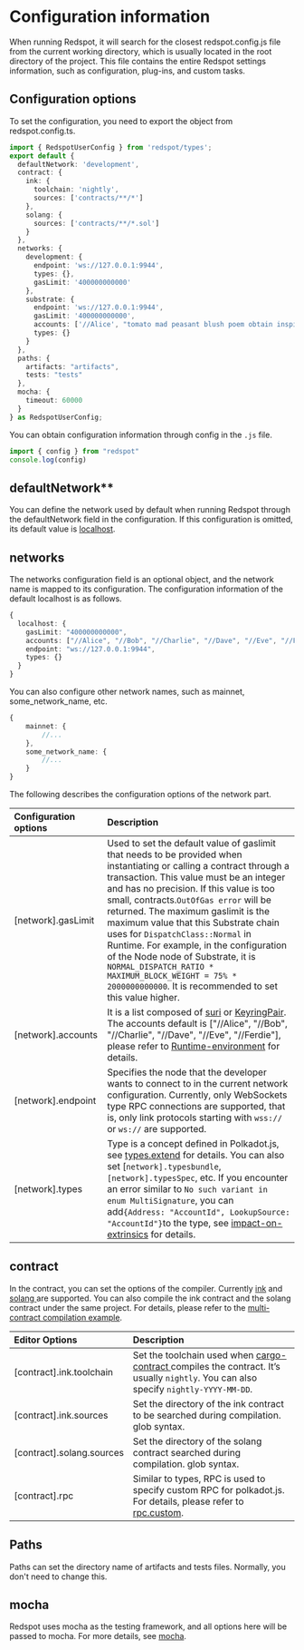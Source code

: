 # Configuration information

When running Redspot, it will search for the closest redspot.config.js file from the current working directory, which is usually located in the root directory of the project. This file contains the entire Redspot settings information, such as configuration, plug-ins, and custom tasks.

## Configuration options

To set the configuration, you need to export the object from redspot.config.ts.

```typescript
import { RedspotUserConfig } from 'redspot/types';
export default {
  defaultNetwork: 'development',
  contract: {
    ink: {
      toolchain: 'nightly',
      sources: ['contracts/**/*']
    },
    solang: {
      sources: ['contracts/**/*.sol']
    }
  },
  networks: {
    development: {
      endpoint: 'ws://127.0.0.1:9944',
      types: {},
      gasLimit: '400000000000'
    },
    substrate: {
      endpoint: 'ws://127.0.0.1:9944',
      gasLimit: '400000000000',
      accounts: ['//Alice', "tomato mad peasant blush poem obtain inspire distance attitude mercy return marriage", "0x26aa394eea5630e07c48ae0c9558cef70a98fdbe9ce6c55837576c60c7af3850"],
      types: {}
    }
  },
  paths: {
    artifacts: "artifacts",
    tests: "tests"
  },
  mocha: {
    timeout: 60000
  }
} as RedspotUserConfig;
```

You can obtain configuration information through config in the `.js` file.

```typescript
import { config } from "redspot"
console.log(config)
```
## defaultNetwork**

You can define the network used by default when running Redspot through the defaultNetwork field in the configuration. If this configuration is omitted, its default value is [localhost](http://localhost).

## networks

The networks configuration field is an optional object, and the network name is mapped to its configuration. The configuration information of the default localhost is as follows.

```typescript
{
  localhost: {
    gasLimit: "400000000000",
    accounts: ["//Alice", "//Bob", "//Charlie", "//Dave", "//Eve", "//Ferdie"],
    endpoint: "ws://127.0.0.1:9944",
    types: {}
  }
}
```

You can also configure other network names, such as mainnet, some_network_name, etc.

```typescript
{
    mainnet: {
        //...
    },
    some_network_name: {
        //...
    }
}
```

The following describes the configuration options of the network part.

| Configuration options | Description                                                  |
|:----|:----|
| [network].gasLimit |Used to set the default value of gaslimit that needs to be provided when instantiating or calling a contract through a transaction. This value must be an integer and has no precision. If this value is too small, contracts.`OutOfGas error` will be returned. The maximum gaslimit is the maximum value that this Substrate chain uses for `DispatchClass::Normal` in Runtime. For example, in the configuration of the Node node of Substrate, it is `NORMAL_DISPATCH_RATIO * MAXIMUM_BLOCK_WEIGHT = 75% * 2000000000000`. It is recommended to set this value higher.|
|[network].accounts|It is a list composed of [suri](https://polkadot.js.org/docs/keyring/start/suri/) or [KeyringPair](https://polkadot.js.org/docs/keyring/start/create/#adding-a-pair). The accounts default is ["//Alice", "//Bob", "//Charlie", "//Dave", "//Eve", "//Ferdie"], please refer to [Runtime-environment](./runtime-environment#%E8%AE%BF%E9%97%AErse) for details.|
|[network].endpoint|Specifies the node that the developer wants to connect to in the current network configuration. Currently, only WebSockets type RPC connections are supported, that is, only link protocols starting with `wss://` or `ws://` are supported.|
|[network].types|Type is a concept defined in Polkadot.js, see [types.extend](https://polkadot.js.org/docs/api/start/types.extend/) for details. You can also set [`network].typesbundle`,`[network].typesSpec`, etc. If you encounter an error similar to `No such variant in enum MultiSignature`, you can add`{Address: "AccountId", LookupSource: "AccountId"}`to the type, see [impact-on-extrinsics](https://polkadot.js.org/docs/api/start/types.extend/#impact-on-extrinsics) for details.|

## contract

In the contract, you can set the options of the compiler. Currently [ink](https://github.com/paritytech/ink) and [solang ](https://github.com/hyperledger-labs/solang)are supported. You can also compile the ink contract and the solang contract under the same project. For details, please refer to the [multi-contract compilation example](https://github.com/patractlabs/redspot/tree/master/examples/multi-contract ).

| Editor Options            | Description                                                  |
|:----|:----|
|[contract].ink.toolchain|Set the toolchain used when [cargo-contract ](https://github.com/paritytech/cargo-contract) compiles the contract. It’s usually `nightly`. You can also specify `nightly-YYYY-MM-DD`.|
|[contract].ink.sources|Set the directory of the ink contract to be searched during compilation. glob syntax.|
| [contract].solang.sources |Set the directory of the solang contract searched during compilation. glob syntax.|
| [contract].rpc |Similar to types, RPC is used to specify custom RPC for polkadot.js. For details, please refer to [rpc.custom](https://polkadot.js.org/docs/api/start/rpc.custom).|

## Paths

Paths can set the directory name of artifacts and tests files. Normally, you don't need to change this.

## mocha

Redspot uses mocha as the testing framework, and all options here will be passed to mocha. For more details, see [mocha](https://mochajs.org/api/mocha).



